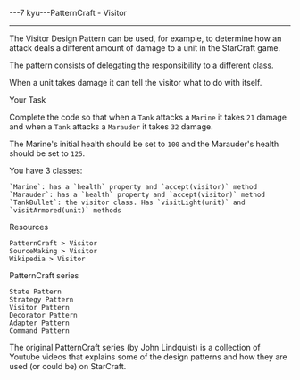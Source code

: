 ---7 kyu---PatternCraft - Visitor

---

The Visitor Design Pattern can be used, for example, to determine how an attack deals a different amount of damage to a unit in the StarCraft game.

The pattern consists of delegating the responsibility to a different class.

When a unit takes damage it can tell the visitor what to do with itself.

Your Task

Complete the code so that when a `Tank` attacks a `Marine` it takes `21` damage and when a `Tank` attacks a `Marauder` it takes `32` damage.

The Marine's initial health should be set to `100` and the Marauder's health should be set to `125`.

You have 3 classes:

    `Marine`: has a `health` property and `accept(visitor)` method  
    `Marauder`: has a `health` property and `accept(visitor)` method  
    `TankBullet`: the visitor class. Has `visitLight(unit)` and `visitArmored(unit)` methods  

Resources

    PatternCraft > Visitor  
    SourceMaking > Visitor  
    Wikipedia > Visitor  

PatternCraft series

    State Pattern  
    Strategy Pattern  
    Visitor Pattern  
    Decorator Pattern  
    Adapter Pattern  
    Command Pattern  

The original PatternCraft series (by John Lindquist) is a collection of Youtube videos that explains some of the design patterns and how they are used (or could be) on StarCraft.

